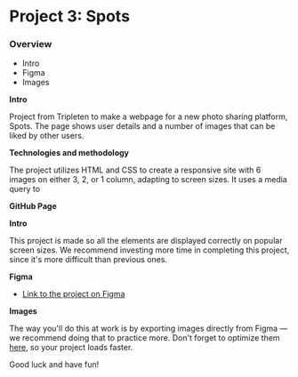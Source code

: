 # Project 3: Spots

### Overview

- Intro
- Figma
- Images

**Intro**

Project from Tripleten to make a webpage for a new photo sharing platform, Spots. The page shows user details and a number of images that can be liked by other users.

**Technologies and methodology**

The project utilizes HTML and CSS to create a responsive site with 6 images on either 3, 2, or 1 column, adapting to screen sizes. It uses a media query to

**GitHub Page**

**Intro**

This project is made so all the elements are displayed correctly on popular screen sizes. We recommend investing more time in completing this project, since it's more difficult than previous ones.

**Figma**

- [Link to the project on Figma](https://www.figma.com/file/BBNm2bC3lj8QQMHlnqRsga/Sprint-3-Project-%E2%80%94-Spots?type=design&node-id=2%3A60&mode=design&t=afgNFybdorZO6cQo-1)

**Images**

The way you'll do this at work is by exporting images directly from Figma — we recommend doing that to practice more. Don't forget to optimize them [here](https://tinypng.com/), so your project loads faster.

Good luck and have fun!
